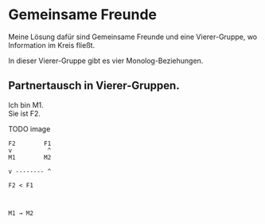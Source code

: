 # Gemeinsame Freunde

Meine Lösung dafür
sind Gemeinsame Freunde
und eine Vierer-Gruppe,
wo Information im Kreis fließt.

In dieser Vierer-Gruppe
gibt es vier Monolog-Beziehungen.

## Partnertausch in Vierer-Gruppen.

Ich bin M1.  
Sie ist F2.

TODO image

```
F2        F1
v          ^
M1        M2

v -------- ^

F2 < F1



M1 → M2
```

